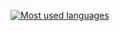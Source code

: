 [![Most used languages](https://readme-stats-black-mu.vercel.app/api/top-langs/?username=igorplebanczyk&theme=transparent&hide_border=true&title_color=008080&layout=compact&disable_animations=false&exclude_repo=readme-stats,7_cudow_swiata,web-crawler-js&langs_count=10)]([https://github.com/anuraghazra/github-readme-stats](https://readme-stats-black-mu.vercel.app/api/top-langs/?username=igorplebanczyk&theme=transparent&hide_border=true&title_color=008080&layout=compact&disable_animations=false&exclude_repo=readme-stats,7_cudow_swiata,web-crawler-js&langs_count=10))
